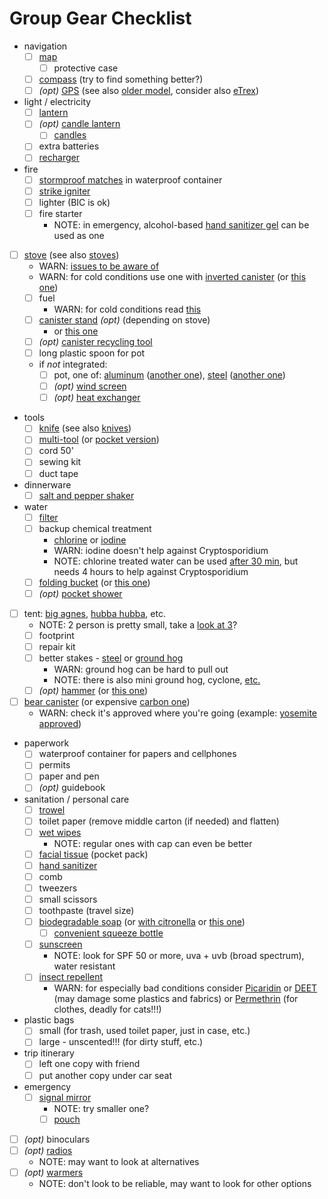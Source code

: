 # Group Gear Checklist

- navigation
  - [ ] [map](../maps.md)
    - [ ] protective case
  - [ ] [compass](https://www.rei.com/product/890930/suunto-m-3-d-leader-compass) (try to find something better?)
  - [ ] _(opt)_ [GPS](https://buy.garmin.com/en-US/US/p/140020) (see also [older model](https://buy.garmin.com/en-US/US/p/63801), consider also [eTrex](https://buy.garmin.com/en-US/US/p/518046))
- light / electricity
  - [ ] [lantern](https://www.rei.com/product/109954/petzl-noctilight-headlamp-case)
  - [ ] _(opt)_ [candle lantern](https://www.rei.com/product/838880/uco-original-candle-lantern-kit)
    - [ ] [candles](https://www.rei.com/product/410128/uco-candle-lantern-candles)
  - [ ] extra batteries
  - [ ] [recharger](https://www.rei.com/product/123286/goal-zero-venture-70-recharger)
- fire
  - [ ] [stormproof matches](https://www.rei.com/product/106184/uco-stormproof-match-kit) in waterproof container
  - [ ] [strike igniter](https://www.rei.com/product/101108/msr-strike-igniter)
  - [ ] lighter (BIC is ok)
  - [ ] fire starter
    - NOTE: in emergency, alcohol-based [hand sanitizer gel](https://www.instacart.com/vons/products/189744-signature-home-hand-sanitizer-2-fl-oz) can be used as one
- [ ] [stove](https://www.msrgear.com/stoves/stove-systems/windburner-duo-system) (see also [stoves](../stoves.md))
  - WARN: [issues to be aware of](https://adventuresinstoving.blogspot.com/2014/11/msr-windboiler-issues-known-and.html)
  - WARN: for cold conditions use one with [inverted canister](https://www.msrgear.com/stoves/canister-stoves/windpro-ii) (or [this one](https://www.msrgear.com/stoves/canister-stoves/whisperlite-universal))
  - [ ] fuel
    - WARN: for cold conditions read [this](https://adventuresinstoving.blogspot.com/2016/12/gas-stoves-in-cold-weather-regulator.html)
  - [ ] [canister stand](https://www.rei.com/product/814692/msr-universal-fuel-canister-stand) _(opt)_ (depending on stove)
    - or [this one](https://www.rei.com/product/884004/jetboil-fuel-can-stabilizer)
  - [ ] _(opt)_ [canister recycling tool](https://www.rei.com/product/813638/jetboil-crunchit-recycling-tool)
  - [ ] long plastic spoon for pot
  - if *not* integrated:
    - [ ] pot, one of: [aluminum](https://www.msrgear.com/cookware/aluminum-nonstick/ceramic-2-pot-set) ([another one](https://www.rei.com/product/128506/sea-to-summit-alpha-pot-19-liters)), [steel](https://www.msrgear.com/cookware/stainless-steel/alpine-2-pot) ([another one](https://www.rei.com/product/121090/solo-stove-pot-1800-18-liters))
    - [ ] _(opt)_ [wind screen](https://www.rei.com/product/406084/msr-windscreen-and-heat-reflector)
    - [ ] _(opt)_ [heat exchanger](https://www.msrgear.com/cookware/heat-exchanger)
- tools
  - [ ] [knife](https://www.amazon.com/gp/product/B005EOJAKI/) (see also [knives](../knives.md))
  - [ ] [multi-tool](https://www.rei.com/product/136739/leatherman-wave-plus-multitool) (or [pocket version](https://www.rei.com/product/813346/leatherman-squirt-ps4-multi-tool))
  - [ ] cord 50'
  - [ ] sewing kit
  - [ ] duct tape
- dinnerware
  - [ ] [salt and pepper shaker](https://www.rei.com/product/815539/gsi-outdoors-ultralight-salt-pepper-shaker)
- water
  - [ ] [filter](https://www.rei.com/product/103071/sawyer-squeeze-water-filter-plus)
  - [ ] backup chemical treatment
    - [chlorine](https://www.rei.com/product/736898/potable-aqua-chlorine-dioxide-tablets-package-of-30) or [iodine](https://www.rei.com/product/406032/potable-aqua-iodine-and-taste-neutralizer-tablets)
    - WARN: iodine doesn't help against Cryptosporidium
    - NOTE: chlorine treated water can be used [after 30 min](https://www.rei.com/product/695229/katadyn-micropur-purification-tablets-package-of-30), but needs 4 hours to help against Cryptosporidium
  - [ ] [folding bucket](https://www.rei.com/product/847589/sea-to-summit-ultra-sil-folding-bucket) (or [this one](https://www.rei.com/product/782973/sea-to-summit-folding-bucket-10-liters))
  - [ ] _(opt)_ [pocket shower](https://www.rei.com/product/758045/sea-to-summit-pocket-shower)
- [ ] tent: [big agnes](https://www.rei.com/product/110208/big-agnes-copper-spur-hv-ul-2-mtnglo-tent), [hubba hubba](https://www.rei.com/product/863076/msr-hubba-hubba-nx-2-person-tent), etc.
  - NOTE: 2 person is pretty small, take a [look at 3](https://www.rei.com/product/110210/big-agnes-copper-spur-hv-ul-3-mtnglo-tent)?
  - [ ] footprint
  - [ ] repair kit
  - [ ] better stakes - [steel](https://www.rei.com/product/693154/rei-co-op-steel-stake) or [ground hog](https://www.rei.com/product/682543/msr-ground-hog-stake)
    - WARN: ground hog can be hard to pull out
    - NOTE: there is also mini ground hog, cyclone, [etc.](https://www.rei.com/c/tent-stakes)
  - [ ] _(opt)_ [hammer](https://www.rei.com/product/102781/msr-tent-stake-hammer) (or [this one](https://www.rei.com/product/729798/coghlans-tent-peg-mallet-puller))
- [ ] [bear canister](https://www.rei.com/product/624081/garcia-bear-resistant-container) (or expensive [carbon one](https://www.wild-ideas.net/))
  - WARN: check it's approved where you're going (example: [yosemite approved](https://www.nps.gov/yose/planyourvisit/containers.htm))
- paperwork
  - [ ] waterproof container for papers and cellphones
  - [ ] permits
  - [ ] paper and pen
  - [ ] _(opt)_ guidebook
- sanitation / personal care
  - [ ] [trowel](https://www.rei.com/product/131611/thetentlab-the-deuce-2-backcountry-trowel)
  - [ ] toilet paper (remove middle carton (if needed) and flatten)
  - [ ] [wet wipes](https://www.rei.com/product/879973/sea-to-summit-wilderness-wipes)
    - NOTE: regular ones with cap can even be better
  - [ ] [facial tissue](https://www.burpy.com/tom-thumb/signature-home-softly-facial-tissue-pocket-pack-2-ply/product-detail/1939530) (pocket pack)
  - [ ] [hand sanitizer](https://www.instacart.com/vons/products/189744-signature-home-hand-sanitizer-2-fl-oz)
  - [ ] comb
  - [ ] tweezers
  - [ ] small scissors
  - [ ] toothpaste (travel size)
  - [ ] [biodegradable soap](https://www.rei.com/product/692852/campsuds-in-nalgene-bottle-4-oz) (or [with citronella](https://www.rei.com/product/654041/campsuds-soap-with-citronella-4-oz) or [this one](https://www.rei.com/product/799977/sea-to-summit-citronella-wilderness-wash-soap-3-fl-oz))
    - [ ] [convenient squeeze bottle](https://www.rei.com/product/131773/humangear-gotoob-small-squeeze-bottle-17-fl-oz)
  - [ ] [sunscreen](https://www.neutrogena.com/sun/sun-adult/sport-face-oil-free-lotion-sunscreen-broad-spectrum-spf-70/6887025.html)
    - NOTE: look for SPF 50 or more, uva + uvb (broad spectrum), water resistant
  - [ ] [insect repellent](https://www.rei.com/product/828908/repel-lemon-eucalyptus-pump-spray-insect-repellent-4-fl-oz)
    - WARN: for especially bad conditions consider [Picaridin](https://www.rei.com/product/887628/sawyer-picaridin-insect-repellent-lotion-4-fl-oz) or [DEET](https://www.rei.com/product/799528/sawyer-jungle-juice-100-pump-spray-insect-repellent-98-percent-deet-2-fl-oz) (may damage some plastics and fabrics) or [Permethrin](https://www.rei.com/product/768970/sawyer-permethrin-pump-spray-24-oz) (for clothes, deadly for cats!!!)
- plastic bags
  - [ ] small (for trash, used toilet paper, just in case, etc.)
  - [ ] large - unscented!!! (for dirty stuff, etc.)
- trip itinerary
  - [ ] left one copy with friend
  - [ ] put another copy under car seat
- emergency
  - [ ] [signal mirror](https://www.amazon.com/gp/product/B01M215N97/)
    - NOTE: try smaller one?
    - [ ] [pouch](https://www.amazon.com/gp/product/B0017D0ILA/)
- [ ] _(opt)_ binoculars
- [ ] _(opt)_ [radios](https://www.rei.com/product/122916/midland-tt61vp3-36-channel-gmrs-2-way-radios-with-charger-pair)
  - NOTE: may want to look at alternatives
- [ ] _(opt)_ [warmers](https://www.rei.com/product/760936/grabber-hand-warmers-10-pairs)
  - NOTE: don't look to be reliable, may want to look for other options
